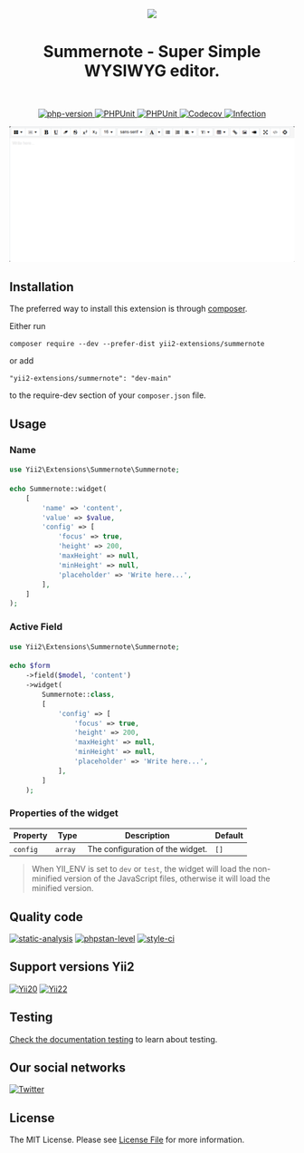 <p align="center">
    <a href="https://github.com/yii2-extensions/summernote" target="_blank">
        <img src="https://www.yiiframework.com/image/yii_logo_light.svg" height="100px;">
    </a>
    <h1 align="center">Summernote - Super Simple WYSIWYG editor.</h1>
    <br>
</p>

<p align="center">
    <a href="https://www.php.net/releases/8.1/en.php" target="_blank">
        <img src="https://img.shields.io/badge/PHP-%3E%3D8.1-787CB5" alt="php-version">
    </a>
    <a href="https://github.com/yii2-extensions/summernote/actions/workflows/build.yml" target="_blank">
        <img src="https://github.com/yii2-extensions/summernote/actions/workflows/build.yml/badge.svg" alt="PHPUnit">
    </a>
    <a href="https://github.com/yii2-extensions/summernote/actions/workflows/compatibility.yml" target="_blank">
        <img src="https://github.com/yii2-extensions/summernote/actions/workflows/compatibility.yml/badge.svg" alt="PHPUnit">
    </a>    
    <a href="https://codecov.io/gh/yii2-extensions/summernote" target="_blank">
        <img src="https://codecov.io/gh/yii2-extensions/summernote/branch/main/graph/badge.svg?token=MF0XUGVLYC" alt="Codecov">
    </a>
    <a href="https://dashboard.stryker-mutator.io/reports/github.com/yii2-extensions/summernote/main" target="_blank">
        <img src="https://img.shields.io/endpoint?style=flat&url=https%3A%2F%2Fbadge-api.stryker-mutator.io%2Fgithub.com%2Fyii2-extensions%2Fsummernote%2Fmain" alt="Infection">
    </a>       
</p>

<p align="center">
    <a href="https://github.com/yii2-extensions/summernote" target="_blank">
        <img src="docs/images/summernote.png">
    </a>
</p>

## Installation

The preferred way to install this extension is through [composer](https://getcomposer.org/download/).

Either run

```
composer require --dev --prefer-dist yii2-extensions/summernote
```

or add

```
"yii2-extensions/summernote": "dev-main"
```

to the require-dev section of your `composer.json` file.

## Usage

### Name

```php
use Yii2\Extensions\Summernote\Summernote;

echo Summernote::widget(
    [
        'name' => 'content',
        'value' => $value,
        'config' => [
            'focus' => true,
            'height' => 200,
            'maxHeight' => null,
            'minHeight' => null,
            'placeholder' => 'Write here...',
        ],
    ]
);
```

### Active Field

```php
use Yii2\Extensions\Summernote\Summernote;

echo $form
    ->field($model, 'content')
    ->widget(
        Summernote::class,
        [
            'config' => [
                'focus' => true,
                'height' => 200,
                'maxHeight' => null,
                'minHeight' => null,
                'placeholder' => 'Write here...',
            ],
        ]
    );
```

### Properties of the widget

| Property | Type     | Description                      | Default |
|----------|----------|----------------------------------|---------|
| `config` | `array ` | The configuration of the widget. | `[]`    |

> When YII_ENV is set to `dev` or `test`, the widget will load the non-minified version of the JavaScript files,
> otherwise it will load the minified version.

## Quality code

[![static-analysis](https://github.com/yii2-extensions/gii/actions/workflows/static.yml/badge.svg)](https://github.com/yii2-extensions/summernote/actions/workflows/static.yml)
[![phpstan-level](https://img.shields.io/badge/PHPStan%20level-7-blue)](https://github.com/yii2-extensions/summernote/actions/workflows/static.yml)
[![style-ci](https://github.styleci.io/repos/711200053/shield?branch=main)](https://github.styleci.io/repos/711200053?branch=main)

## Support versions Yii2

[![Yii20](https://img.shields.io/badge/Yii2%20version-2.0-blue)](https://github.com/yiisoft/yii2/tree/2.0.49.3)
[![Yii22](https://img.shields.io/badge/Yii2%20version-2.2-blue)](https://github.com/yiisoft/yii2/tree/2.2)

## Testing

[Check the documentation testing](/docs/testing.md) to learn about testing.

## Our social networks

[![Twitter](https://img.shields.io/badge/twitter-follow-1DA1F2?logo=twitter&logoColor=1DA1F2&labelColor=555555?style=flat)](https://twitter.com/Terabytesoftw)

## License

The MIT License. Please see [License File](LICENSE.md) for more information.
